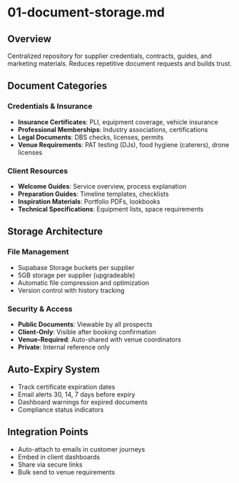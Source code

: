 # 01-document-storage.md

## Overview

Centralized repository for supplier credentials, contracts, guides, and marketing materials. Reduces repetitive document requests and builds trust.

## Document Categories

### Credentials & Insurance

- **Insurance Certificates**: PLI, equipment coverage, vehicle insurance
- **Professional Memberships**: Industry associations, certifications
- **Legal Documents**: DBS checks, licenses, permits
- **Venue Requirements**: PAT testing (DJs), food hygiene (caterers), drone licenses

### Client Resources

- **Welcome Guides**: Service overview, process explanation
- **Preparation Guides**: Timeline templates, checklists
- **Inspiration Materials**: Portfolio PDFs, lookbooks
- **Technical Specifications**: Equipment lists, space requirements

## Storage Architecture

### File Management

- Supabase Storage buckets per supplier
- 5GB storage per supplier (upgradeable)
- Automatic file compression and optimization
- Version control with history tracking

### Security & Access

- **Public Documents**: Viewable by all prospects
- **Client-Only**: Visible after booking confirmation
- **Venue-Required**: Auto-shared with venue coordinators
- **Private**: Internal reference only

## Auto-Expiry System

- Track certificate expiration dates
- Email alerts 30, 14, 7 days before expiry
- Dashboard warnings for expired documents
- Compliance status indicators

## Integration Points

- Auto-attach to emails in customer journeys
- Embed in client dashboards
- Share via secure links
- Bulk send to venue requirements